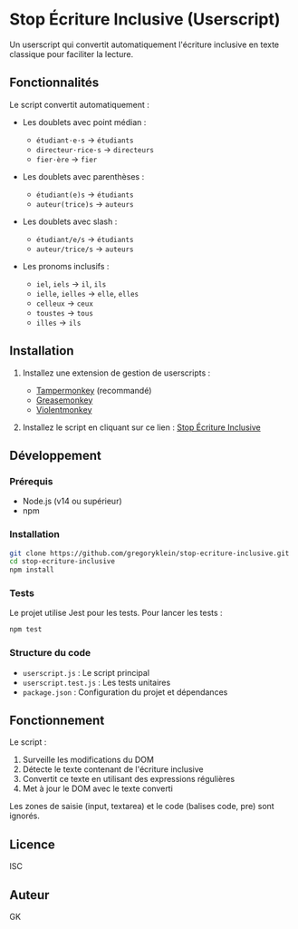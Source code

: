 # Stop Écriture Inclusive (Userscript)

Un userscript qui convertit automatiquement l'écriture inclusive en texte classique pour faciliter la lecture.

## Fonctionnalités

Le script convertit automatiquement :

- Les doublets avec point médian :

  - `étudiant·e·s` → `étudiants`
  - `directeur·rice·s` → `directeurs`
  - `fier·ère` → `fier`

- Les doublets avec parenthèses :

  - `étudiant(e)s` → `étudiants`
  - `auteur(trice)s` → `auteurs`

- Les doublets avec slash :

  - `étudiant/e/s` → `étudiants`
  - `auteur/trice/s` → `auteurs`

- Les pronoms inclusifs :
  - `iel`, `iels` → `il`, `ils`
  - `ielle`, `ielles` → `elle`, `elles`
  - `celleux` → `ceux`
  - `toustes` → `tous`
  - `illes` → `ils`

## Installation

1. Installez une extension de gestion de userscripts :

   - [Tampermonkey](https://www.tampermonkey.net/) (recommandé)
   - [Greasemonkey](https://www.greasespot.net/)
   - [Violentmonkey](https://violentmonkey.github.io/)

2. Installez le script en cliquant sur ce lien : [Stop Écriture Inclusive](https://raw.githubusercontent.com/gregoryklein/stop-ecriture-inclusive/master/userscript.js)

## Développement

### Prérequis

- Node.js (v14 ou supérieur)
- npm

### Installation

```bash
git clone https://github.com/gregoryklein/stop-ecriture-inclusive.git
cd stop-ecriture-inclusive
npm install
```

### Tests

Le projet utilise Jest pour les tests. Pour lancer les tests :

```bash
npm test
```

### Structure du code

- `userscript.js` : Le script principal
- `userscript.test.js` : Les tests unitaires
- `package.json` : Configuration du projet et dépendances

## Fonctionnement

Le script :

1. Surveille les modifications du DOM
2. Détecte le texte contenant de l'écriture inclusive
3. Convertit ce texte en utilisant des expressions régulières
4. Met à jour le DOM avec le texte converti

Les zones de saisie (input, textarea) et le code (balises code, pre) sont ignorés.

## Licence

ISC

## Auteur

GK
